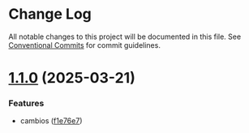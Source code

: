 # Change Log

All notable changes to this project will be documented in this file.
See [Conventional Commits](https://conventionalcommits.org) for commit guidelines.

# [1.1.0](https://github.com/JoanRojasMejia/design-system-demo/compare/@JoanRojasMejia/b2b-ui-icon-font@1.0.6...@JoanRojasMejia/b2b-ui-icon-font@1.1.0) (2025-03-21)


### Features

* cambios ([f1e76e7](https://github.com/JoanRojasMejia/design-system-demo/commit/f1e76e73a9134da113a6933e57675fd163d8226c))
